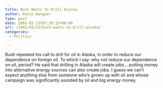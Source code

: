 ```yaml
---
title: Bush Wants To Drill Alaska
author: Kevin Dangoor
type: post
date: 2002-02-23T07:39:15+00:00
url: /2002/02/23/bush-wants-to-drill-alaska/
categories:
  - Politics

---
```

Bush repeated his call to drill for oil in Alaska, in order to reduce our dependence on foreign oil. To which I say: why not reduce our dependence on oil, period? He said that drilling in Alaska will create jobs&#8230; putting money into alternative energy sources can also create jobs. I guess we can&#8217;t expect anything else from someone who&#8217;s grown up with oil and whose campaign was significantly assisted by oil and big energy money.